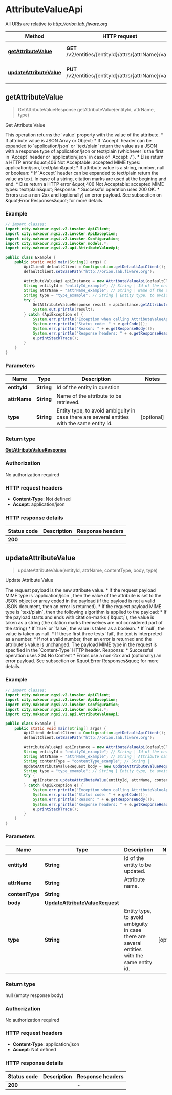 # AttributeValueApi

All URIs are relative to *http://orion.lab.fiware.org*

| Method | HTTP request | Description |
|------------- | ------------- | -------------|
| [**getAttributeValue**](AttributeValueApi.md#getAttributeValue) | **GET** /v2/entities/{entityId}/attrs/{attrName}/value | Get Attribute Value |
| [**updateAttributeValue**](AttributeValueApi.md#updateAttributeValue) | **PUT** /v2/entities/{entityId}/attrs/{attrName}/value | Update Attribute Value |



## getAttributeValue

> GetAttributeValueResponse getAttributeValue(entityId, attrName, type)

Get Attribute Value

This operation returns the &#x60;value&#x60; property with the value of the attribute. * If attribute value is JSON Array or Object:   * If &#x60;Accept&#x60; header can be expanded to &#x60;application/json&#x60; or &#x60;text/plain&#x60; return the value as a JSON with a     response type of application/json or text/plain (whichever is the first in &#x60;Accept&#x60; header or     &#x60;application/json&#x60; in case of &#x60;Accept: *_/_*&#x60;).   * Else return a HTTP error \&quot;406 Not Acceptable: accepted MIME types: application/json, text/plain\&quot; * If attribute value is a string, number, null or boolean:   * If &#x60;Accept&#x60; header can be expanded to text/plain return the value as text. In case of a string, citation     marks are used at the begining and end.   * Else return a HTTP error \&quot;406 Not Acceptable: accepted MIME types: text/plain\&quot; Response: * Successful operation uses 200 OK. * Errors use a non-2xx and (optionally) an error payload. See subsection on \&quot;Error Responses\&quot; for   more details.

### Example

```java
// Import classes:
import city.makeour.ngsi.v2.invoker.ApiClient;
import city.makeour.ngsi.v2.invoker.ApiException;
import city.makeour.ngsi.v2.invoker.Configuration;
import city.makeour.ngsi.v2.invoker.models.*;
import city.makeour.ngsi.v2.api.AttributeValueApi;

public class Example {
    public static void main(String[] args) {
        ApiClient defaultClient = Configuration.getDefaultApiClient();
        defaultClient.setBasePath("http://orion.lab.fiware.org");

        AttributeValueApi apiInstance = new AttributeValueApi(defaultClient);
        String entityId = "entityId_example"; // String | Id of the entity in question
        String attrName = "attrName_example"; // String | Name of the attribute to be retrieved.
        String type = "type_example"; // String | Entity type, to avoid ambiguity in case there are several entities with the same entity id.
        try {
            GetAttributeValueResponse result = apiInstance.getAttributeValue(entityId, attrName, type);
            System.out.println(result);
        } catch (ApiException e) {
            System.err.println("Exception when calling AttributeValueApi#getAttributeValue");
            System.err.println("Status code: " + e.getCode());
            System.err.println("Reason: " + e.getResponseBody());
            System.err.println("Response headers: " + e.getResponseHeaders());
            e.printStackTrace();
        }
    }
}
```

### Parameters


| Name | Type | Description  | Notes |
|------------- | ------------- | ------------- | -------------|
| **entityId** | **String**| Id of the entity in question | |
| **attrName** | **String**| Name of the attribute to be retrieved. | |
| **type** | **String**| Entity type, to avoid ambiguity in case there are several entities with the same entity id. | [optional] |

### Return type

[**GetAttributeValueResponse**](GetAttributeValueResponse.md)

### Authorization

No authorization required

### HTTP request headers

- **Content-Type**: Not defined
- **Accept**: application/json


### HTTP response details
| Status code | Description | Response headers |
|-------------|-------------|------------------|
| **200** |  |  -  |


## updateAttributeValue

> updateAttributeValue(entityId, attrName, contentType, body, type)

Update Attribute Value

The request payload is the new attribute value. * If the request payload MIME type is &#x60;application/json&#x60;, then the value of the attribute is set to   the JSON object or array coded in the payload (if the payload is not a valid JSON document,   then an error is returned). * If the request payload MIME type is &#x60;text/plain&#x60;, then the following algorithm is applied to the   payload:   * If the payload starts and ends with citation-marks (&#x60;\&quot;&#x60;), the value is taken as a string     (the citation marks themselves are not considered part of the string)   * If &#x60;true&#x60; or &#x60;false&#x60;, the value is taken as a boolean.   * If &#x60;null&#x60;, the value is taken as null.   * If these first three tests &#39;fail&#39;, the text is interpreted as a number.   * If not a valid number, then an error is returned and the attribute&#39;s value is unchanged. The payload MIME type in the request is specified in the &#x60;Content-Type&#x60; HTTP header. Response: * Successful operation uses 204 No Content * Errors use a non-2xx and (optionally) an error payload. See subsection on \&quot;Error Responses\&quot; for   more details.

### Example

```java
// Import classes:
import city.makeour.ngsi.v2.invoker.ApiClient;
import city.makeour.ngsi.v2.invoker.ApiException;
import city.makeour.ngsi.v2.invoker.Configuration;
import city.makeour.ngsi.v2.invoker.models.*;
import city.makeour.ngsi.v2.api.AttributeValueApi;

public class Example {
    public static void main(String[] args) {
        ApiClient defaultClient = Configuration.getDefaultApiClient();
        defaultClient.setBasePath("http://orion.lab.fiware.org");

        AttributeValueApi apiInstance = new AttributeValueApi(defaultClient);
        String entityId = "entityId_example"; // String | Id of the entity to be updated.
        String attrName = "attrName_example"; // String | Attribute name.
        String contentType = "contentType_example"; // String | 
        UpdateAttributeValueRequest body = new UpdateAttributeValueRequest(); // UpdateAttributeValueRequest | 
        String type = "type_example"; // String | Entity type, to avoid ambiguity in case there are several entities with the same entity id.
        try {
            apiInstance.updateAttributeValue(entityId, attrName, contentType, body, type);
        } catch (ApiException e) {
            System.err.println("Exception when calling AttributeValueApi#updateAttributeValue");
            System.err.println("Status code: " + e.getCode());
            System.err.println("Reason: " + e.getResponseBody());
            System.err.println("Response headers: " + e.getResponseHeaders());
            e.printStackTrace();
        }
    }
}
```

### Parameters


| Name | Type | Description  | Notes |
|------------- | ------------- | ------------- | -------------|
| **entityId** | **String**| Id of the entity to be updated. | |
| **attrName** | **String**| Attribute name. | |
| **contentType** | **String**|  | |
| **body** | [**UpdateAttributeValueRequest**](UpdateAttributeValueRequest.md)|  | |
| **type** | **String**| Entity type, to avoid ambiguity in case there are several entities with the same entity id. | [optional] |

### Return type

null (empty response body)

### Authorization

No authorization required

### HTTP request headers

- **Content-Type**: application/json
- **Accept**: Not defined


### HTTP response details
| Status code | Description | Response headers |
|-------------|-------------|------------------|
| **200** |  |  -  |

